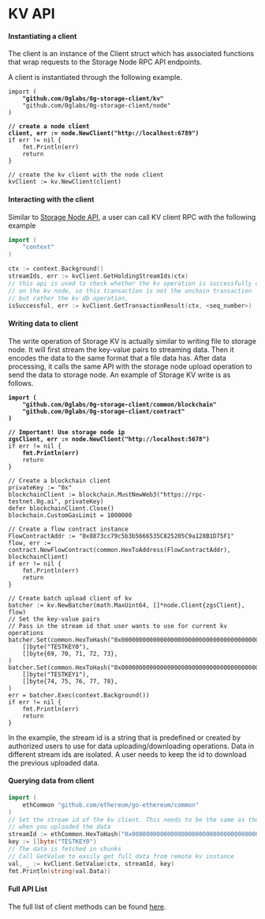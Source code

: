 # KV API

#### Instantiating a client <a href="#instantiating-a-client" id="instantiating-a-client"></a>

The client is an instance of the Client struct which has associated functions that wrap requests to the Storage Node RPC API endpoints.

A client is instantiated through the following example.

<pre class="language-go"><code class="lang-go">import (
<strong>    "github.com/0glabs/0g-storage-client/kv"
</strong>    "github.com/0glabs/0g-storage-client/node"
)
<strong>
</strong><strong>// create a node client
</strong><strong>client, err := node.NewClient("http://localhost:6789")
</strong>if err != nil {
    fmt.Println(err)
    return
}

// create the kv client with the node client
kvClient := kv.NewClient(client)
</code></pre>

#### Interacting with the client <a href="#interacting-with-a-client" id="interacting-with-a-client"></a>

Similar to [Storage Node API](kv-api.md#interacting-with-a-client), a user can call KV client RPC with the following example

```go
import (
    "context"
)

ctx := context.Background()
streamIds, err := kvClient.GetHoldingStreamIds(ctx)
// this api is used to check whether the kv operation is successfully commit 
// on the kv node, so this transaction is not the onchain transaction
// but rather the kv db operation.
isSuccessful, err := kvClient.GetTransactionResult(ctx, <seq_number>)
```

#### Writing data to client <a href="#querying-client-for-data" id="querying-client-for-data"></a>

The write operation of Storage KV is actually similar to writing file to storage node. It will first stream the key-value pairs to streaming data. Then it encodes the data to the same format that a file data has. After data processing, it calls the same API with the storage node upload operation to send the data to storage node. An example of Storage KV write is as follows.

<pre class="language-go"><code class="lang-go"><strong>import (
</strong><strong>    "github.com/0glabs/0g-storage-client/common/blockchain"
</strong><strong>    "github.com/0glabs/0g-storage-client/contract"
</strong><strong>)
</strong><strong>
</strong><strong>// Important! Use storage node ip
</strong><strong>zgsClient, err := node.NewClient("http://localhost:5678")
</strong>if err != nil {
<strong>    fmt.Println(err)
</strong>    return
}

// Create a blockchain client
privateKey := "0x"
blockchainClient := blockchain.MustNewWeb3("https://rpc-testnet.0g.ai", privateKey)
defer blockchainClient.Close()
blockchain.CustomGasLimit = 1000000

// Create a flow contract instance
FlowContractAddr := "0x8873cc79c5b3b5666535C825205C9a128B1D75F1"
flow, err := contract.NewFlowContract(common.HexToAddress(FlowContractAddr), blockchainClient)
if err != nil {
    fmt.Println(err)
    return
}

// Create batch upload client of kv
batcher := kv.NewBatcher(math.MaxUint64, []*node.Client{zgsClient}, flow)
// Set the key-value pairs
// Pass in the stream id that user wants to use for current kv operations
batcher.Set(common.HexToHash("0x000000000000000000000000000000000000000000000000000000000000f2bd"),
    []byte("TESTKEY0"),
    []byte{69, 70, 71, 72, 73},
)
batcher.Set(common.HexToHash("0x000000000000000000000000000000000000000000000000000000000000f2bd"),
    []byte("TESTKEY1"),
    []byte{74, 75, 76, 77, 78},
)
err = batcher.Exec(context.Background())
if err != nil {
    fmt.Println(err)
    return
}
</code></pre>

In the example, the stream id is a string that is predefined or created by authorized users to use for data uploading/downloading operations. Data in different stream ids are isolated. A user needs to keep the id to download the previous uploaded data.

#### Querying data from client <a href="#querying-client-for-data" id="querying-client-for-data"></a>

```go
import (
    ethCommon "github.com/ethereum/go-ethereum/common"
)
// Set the stream id of the kv client. This needs to be the same as the id
// when you uploaded the data
streamId := ethCommon.HexToHash("0x000000000000000000000000000000000000000000000000000000000000f2bd")
key := []byte("TESTKEY0")
// The data is fetched in chunks
// Call GetValue to easily get full data from remote kv instance
val, _ := kvClient.GetValue(ctx, streamId, key)
fmt.Println(string(val.Data))
```

#### Full API List&#x20;

The full list of client methods can be found [here](https://pkg.go.dev/github.com/0glabs/0g-storage-client@v0.3.0/kv#Client).
